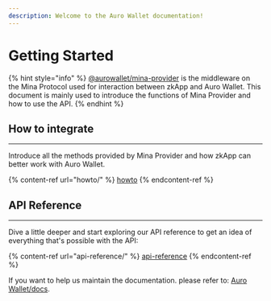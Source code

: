 ```yaml
---
description: Welcome to the Auro Wallet documentation!
---
```


# Getting Started

{% hint style="info" %}
[@aurowallet/mina-provider](https://www.npmjs.com/package/@aurowallet/mina-provider) is the middleware on the Mina Protocol used for interaction between zkApp and Auro Wallet. This document is mainly used to introduce the functions of Mina Provider and how to use the API.
{% endhint %}

## How to integrate

***

Introduce all the methods provided by Mina Provider and how zkApp can better work with Auro Wallet.

{% content-ref url="howto/" %}
[howto](howto/)
{% endcontent-ref %}

## API Reference

***

Dive a little deeper and start exploring our API reference to get an idea of everything that's possible with the API:

{% content-ref url="api-reference/" %}
[api-reference](api-reference/)
{% endcontent-ref %}

If you want to help us maintain the documentation. please refer to: [Auro Wallet/docs](https://github.com/aurowallet/docs).
